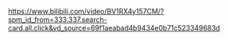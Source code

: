 https://www.bilibili.com/video/BV1RX4y157CM/?spm_id_from=333.337.search-card.all.click&vd_source=69f1aeabad4b9434e0b71c523349683d